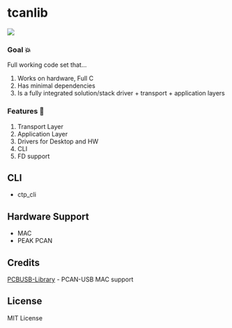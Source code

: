 # tcanlib

![](assets/)

### Goal 💥
Full working code set that... 

1. Works on hardware, Full C
2. Has minimal dependencies 
3. Is a fully integrated solution/stack driver + transport + application layers


### Features  🚀
1. Transport Layer
2. Application Layer
3. Drivers for Desktop and HW
4. CLI
5. FD support


## CLI
* ctp_cli


## Hardware Support
* MAC
* PEAK PCAN
  

## Credits

[PCBUSB-Library](https://github.com/mac-can/PCBUSB-Library) - PCAN-USB MAC support

## License

MIT License

